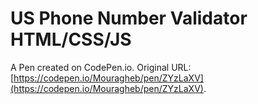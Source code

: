 # US Phone Number Validator HTML/CSS/JS

A Pen created on CodePen.io. Original URL: [https://codepen.io/Mouragheb/pen/ZYzLaXV](https://codepen.io/Mouragheb/pen/ZYzLaXV).

